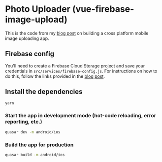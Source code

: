 # Photo Uploader (vue-firebase-image-upload)

This is the code from my [blog post](https://www.learningsomethingnew.com/how-to-make-an-image-uploading-app-with-vue-firebase-storage-and-cordova-part-1) on building a cross platform mobile image uploading app.

## Firebase config
You'll need to create a Firebase Cloud Storage project and save your credentials in `src/services/firebase-config.js`.
For instructions on how to do this, follow the links provided in the [blog post](https://www.learningsomethingnew.com/how-to-make-an-image-uploading-app-with-vue-firebase-storage-and-cordova-part-1).

## Install the dependencies
```bash
yarn
```

### Start the app in development mode (hot-code reloading, error reporting, etc.)
```bash
quasar dev -m android/ios
```


### Build the app for production
```bash
quasar build -m android/ios
```

